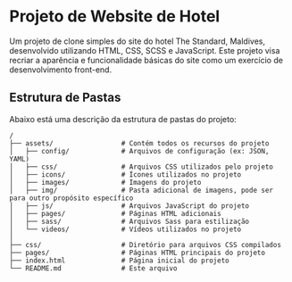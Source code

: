 # Projeto de Website de Hotel

Um projeto de clone simples do site do hotel The Standard, Maldives, desenvolvido utilizando HTML, CSS, SCSS e JavaScript. Este projeto visa recriar a aparência e funcionalidade básicas do site como um exercício de desenvolvimento front-end.

## Estrutura de Pastas

Abaixo está uma descrição da estrutura de pastas do projeto:

```plaintext
/
├── assets/                 # Contém todos os recursos do projeto
│   ├── config/             # Arquivos de configuração (ex: JSON, YAML)
│   ├── css/                # Arquivos CSS utilizados pelo projeto
│   ├── icons/              # Ícones utilizados no projeto
│   ├── images/             # Imagens do projeto
│   ├── img/                # Pasta adicional de imagens, pode ser para outro propósito específico
│   ├── js/                 # Arquivos JavaScript do projeto
│   ├── pages/              # Páginas HTML adicionais
│   ├── sass/               # Arquivos Sass para estilização
│   └── videos/             # Vídeos utilizados no projeto
│
├── css/                    # Diretório para arquivos CSS compilados
├── pages/                  # Páginas HTML principais do projeto
├── index.html              # Página inicial do projeto
└── README.md               # Este arquivo

```


